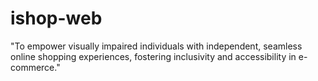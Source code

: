 # ishop-web
"To empower visually impaired individuals with independent, seamless online shopping experiences, fostering inclusivity and accessibility in e-commerce."
